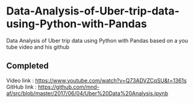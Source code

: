 # Data-Analysis-of-Uber-trip-data-using-Python-with-Pandas
Data Analysis of Uber trip data using Python with Pandas based on a you tube video and his github 
## Completed
Video link : https://www.youtube.com/watch?v=Q73ADVZCqSU&t=1361s <br>
GitHub link : https://github.com/mnd-af/src/blob/master/2017/06/04/Uber%20Data%20Analysis.ipynb

